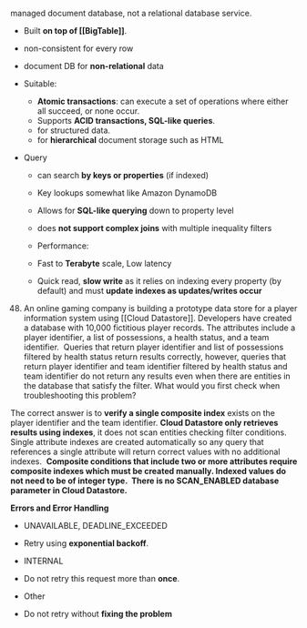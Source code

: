 managed document database, not a relational database service.




-   Built **on top of [[BigTable]]**.

-   non-consistent for every row
-   document DB for **non-relational** data

-   Suitable:

	-   **Atomic transactions**: can execute a set of operations where either all succeed, or none occur.
	-   Supports **ACID transactions, SQL-like queries**.
	-   for structured data.
	-   for **hierarchical** document storage such as HTML

-   Query

	-   can search **by keys or properties** (if indexed)
	-   Key lookups somewhat like Amazon DynamoDB
	-   Allows for **SQL-like querying** down to property level 
	-   does **not support complex joins** with multiple inequality filters
	
	-   Performance:
	
	-   Fast to **Terabyte** scale, Low latency
	-   Quick read, **slow write** as it relies on indexing every property (by default) and must **update indexes as updates/writes occur**

  
48. An online gaming company is building a prototype data store for a player information system using [[Cloud Datastore]]. Developers have created a database with 10,000 fictitious player records. The attributes include a player identifier, a list of possessions, a health status, and a team identifier.  Queries that return player identifier and list of possessions filtered by health status return results correctly, however, queries that return player identifier and team identifier filtered by health status and team identifier do not return any results even when there are entities in the database that satisfy the filter. What would you first check when troubleshooting this problem?

The correct answer is to **verify a single composite index** exists on the player identifier and the team identifier. **Cloud Datastore only retrieves results using indexes**, it does not scan entities checking filter conditions. Single attribute indexes are created automatically so any query that references a single attribute will return correct values with no additional indexes.  **Composite conditions that include two or more attributes require composite indexes which must be created manually. Indexed values do not need to be of integer type.  There is no SCAN_ENABLED database parameter in Cloud Datastore.**

  

**Errors and Error Handling**

-   UNAVAILABLE, DEADLINE_EXCEEDED

-   Retry using **exponential backoff**.

-   INTERNAL

-   Do not retry this request more than **once**. 

-   Other

-   Do not retry without **fixing the problem**